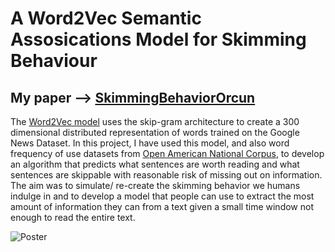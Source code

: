 # A Word2Vec Semantic Assosications Model for Skimming Behaviour
## My paper --> [SkimmingBehaviorOrcun](/Final%20Submission%20Orcun%20Tasdemir.pdf)

The <a href="https://code.google.com/archive/p/word2vec/">Word2Vec model</a> uses the skip-gram architecture to create a 300 dimensional distributed representation of words trained on the Google News Dataset. In this project, I have used this model, and also word frequency of use datasets from <a href="https://anc.org/">Open American National Corpus</a>, to develop an algorithm that predicts what sentences are worth reading and what sentences are skippable with reasonable risk of missing out on information. The aim was to simulate/ re-create the skimming behavior we humans indulge in and to develop a model that people can use to extract the most amount of information they can from a text given a small time window not enough to read the entire text.


![Poster](/orcun_tasdemir_319.jpg)
